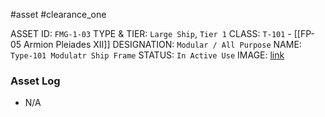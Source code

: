 #asset #clearance_one 

ASSET ID: `FMG-1-03`
TYPE & TIER: `Large Ship`, `Tier 1`
CLASS: `T-101` - [[FP-05 Armion Pleiades XII]]
DESIGNATION: `Modular / All Purpose`
NAME: `Type-101 Modulatr Ship Frame`
STATUS: `In Active Use`
IMAGE: [link](https://cdn.discordapp.com/attachments/1119399681026424882/1155159298553413632/image.png)
### Asset Log
- N/A